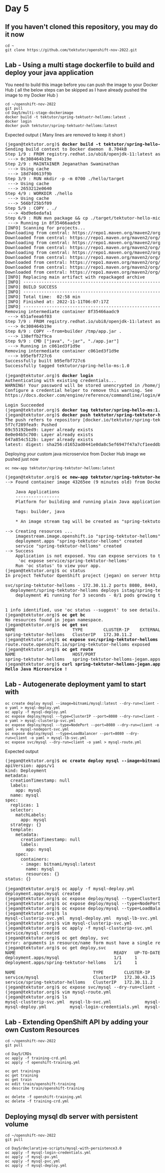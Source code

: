 # Day 5

## If you haven't cloned this repository, you may do it now
```
cd ~
git clone https://github.com/tektutor/openshift-nov-2022.git
```

## Lab - Using a multi stage dockerfile to build and deploy your java application

You need to build this image before you can push the image to your Docker Hub ( all the below steps can be skipped as I have already pushed the image to my Docker Hub )
```
cd ~/openshift-nov-2022
git pull
cd Day5/multi-stage-dockerimage
docker build -t tektutor/spring-tektuotr-helloms:latest .
docker login
docker push tektutor/spring-tektuotr-helloms:latest
```
Expected output ( Many lines are removed to keep it short )
<pre>
(jegan@tektutor.org)$ <b>docker build -t tektutor/spring-hello-ms:1.0 .</b>
Sending build context to Docker daemon  8.704kB
Step 1/9 : FROM registry.redhat.io/ubi8/openjdk-11:latest as builder
 ---> 0c308464b19e
Step 2/9 : MAINTAINER Jeganathan Swaminathan <jegan@tektutor.org>
 ---> Using cache
 ---> 18d740613f9b
Step 3/9 : RUN mkdir -p -m 0700 ./hello/target
 ---> Using cache
 ---> 2653212e0640
Step 4/9 : WORKDIR ./hello
 ---> Using cache
 ---> 566bf25b5f09
Step 5/9 : COPY . ./
 ---> 4bd9e6edafa1
Step 6/9 : RUN mvn package && cp ./target/tektutor-hello-microservice-1.0.jar /tmp/app.jar
 ---> Running in 8f35466aadc9
[INFO] Scanning for projects...
Downloading from central: https://repo1.maven.org/maven2/org/springframework/boot/spring-boot-starter-parent/2.4.2/spring-boot-starter-parent-2.4.2.pom
Downloaded from central: https://repo1.maven.org/maven2/org/springframework/boot/spring-boot-starter-parent/2.4.2/spring-boot-starter-parent-2.4.2.pom (8.6 kB at 6.0 kB/s)
Downloading from central: https://repo1.maven.org/maven2/org/springframework/boot/spring-boot-dependencies/2.4.2/spring-boot-dependencies-2.4.2.pom
Downloaded from central: https://repo1.maven.org/maven2/org/springframework/boot/spring-boot-dependencies/2.4.2/spring-boot-dependencies-2.4.2.pom (108 kB at 123 kB/s)
Downloading from central: https://repo1.maven.org/maven2/org/codehaus/plexus/plexus-classworlds/2.6.0/plexus-classworlds-2.6.0.jar
Downloaded from central: https://repo1.maven.org/maven2/org/codehaus/plexus/plexus-utils/3.2.1/plexus-utils-3.2.1.jar (262 kB at 130 kB/s)
Downloaded from central: https://repo1.maven.org/maven2/org/eclipse/sisu/org.eclipse.sisu.inject/0.3.4/org.eclipse.sisu.inject-0.3.4.jar (379 kB at 188 kB/s)
Downloaded from central: https://repo1.maven.org/maven2/org/eclipse/sisu/org.eclipse.sisu.plexus/0.3.4/org.eclipse.sisu.plexus-0.3.4.jar (205 kB at 101 kB/s)
Downloaded from central: https://repo1.maven.org/maven2/org/codehaus/plexus/plexus-classworlds/2.6.0/plexus-classworlds-2.6.0.jar (53 kB at 23 kB/s)
[INFO] Replacing main artifact with repackaged archive
[INFO] ------------------------------------------------------------------------
[INFO] BUILD SUCCESS
[INFO] ------------------------------------------------------------------------
[INFO] Total time:  02:58 min
[INFO] Finished at: 2022-11-11T06:07:17Z
[INFO] ------------------------------------------------------------------------
Removing intermediate container 8f35466aadc9
 ---> 651afeea6f03
Step 7/9 : FROM registry.redhat.io/ubi8/openjdk-11:latest as runner
 ---> 0c308464b19e
Step 8/9 : COPY --from=builder /tmp/app.jar .
 ---> 138effb2f9ca
Step 9/9 : CMD ["java", "-jar", "./app.jar"]
 ---> Running in c061ed3f1d9e
Removing intermediate container c061ed3f1d9e
 ---> b95efbf727c6
Successfully built b95efbf727c6
Successfully tagged tektutor/spring-hello-ms:1.0

(jegan@tektutor.org)$ <b>docker login</b>
Authenticating with existing credentials...
WARNING! Your password will be stored unencrypted in /home/jegan/.docker/config.json.
Configure a credential helper to remove this warning. See
https://docs.docker.com/engine/reference/commandline/login/#credentials-store

Login Succeeded
(jegan@tektutor.org)$ <b>docker tag tektutor/spring-hello-ms:1.0 tektutor/spring-tektutor-helloms:latest</b>
(jegan@tektutor.org)$ <b>docker push tektutor/spring-tektutor-helloms:latest</b>
The push refers to repository [docker.io/tektutor/spring-tektutor-helloms]
5f7cf289fea9: Pushed 
69c55192bed9: Layer already exists 
8e0e04b5c700: Layer already exists 
647a854c512b: Layer already exists 
latest: digest: sha256:d1652ad0441e0da8c5ef6947f47a7cf1eeddb55d67770e5d04d143cfee3a63fb size: 1162
</pre>

Deploying your custom java microservice from Docker Hub image we pushed just now
```
oc new-app tektutor/spring-tektutor-helloms:latest
```

<pre>
(jegan@tektutor.org)$ <b>oc new-app tektutor/spring-tektutor-helloms:latest</b>
--> Found container image 43265ee (9 minutes old) from Docker Hub for "tektutor/spring-tektutor-helloms:latest"

    Java Applications 
    ----------------- 
    Platform for building and running plain Java applications (fat-jar and flat classpath)

    Tags: builder, java

    * An image stream tag will be created as "spring-tektutor-helloms:latest" that will track this image

--> Creating resources ...
    imagestream.image.openshift.io "spring-tektutor-helloms" created
    deployment.apps "spring-tektutor-helloms" created
    service "spring-tektutor-helloms" created
--> Success
    Application is not exposed. You can expose services to the outside world by executing one or more of the commands below:
     'oc expose service/spring-tektutor-helloms' 
    Run 'oc status' to view your app.
(jegan@tektutor.org)$ oc status
In project TekTutor OpenShift project (jegan) on server https://api.ocp.tektutor.org:6443

svc/spring-tektutor-helloms - 172.30.11.2 ports 8080, 8443, 8778
  deployment/spring-tektutor-helloms deploys istag/spring-tektutor-helloms:latest 
    deployment #1 running for 3 seconds - 0/1 pods growing to 1


1 info identified, use 'oc status --suggest' to see details.
(jegan@tektutor.org)$ <b>oc get bc</b>
No resources found in jegan namespace.
(jegan@tektutor.org)$ <b>oc get svc</b>
NAME                      TYPE        CLUSTER-IP    EXTERNAL-IP   PORT(S)                      AGE
spring-tektutor-helloms   ClusterIP   172.30.11.2   <none>        8080/TCP,8443/TCP,8778/TCP   53s
(jegan@tektutor.org)$ <b>oc expose svc/spring-tektutor-helloms</b>
route.route.openshift.io/spring-tektutor-helloms exposed
(jegan@tektutor.org)$ <b>oc get route</b>
NAME                      HOST/PORT                                             PATH   SERVICES                  PORT       TERMINATION   WILDCARD
spring-tektutor-helloms   spring-tektutor-helloms-jegan.apps.ocp.tektutor.org          spring-tektutor-helloms   8080-tcp                 None
(jegan@tektutor.org)$ <b>curl spring-tektutor-helloms-jegan.apps.ocp.tektutor.org</b>
<b>Hello Java Microsrvice !</b>
</pre>

## Lab - Autogenerate deployment yaml to start with
```
oc create deploy mysql --image=bitnami/mysql:latest --dry-run=client -o yaml > mysql-deploy.yml
oc apply -f mysql-deploy.yml
oc expose deploy/mysql --type=ClusterIP --port=8080 --dry-run=client -o yaml > mysql-clusterip-svc.yml
oc expose deploy/mysql --type=NodePort --port=8080 --dry-run=client -o yaml > mysql-nodeport-svc.yml
oc expose deploy/mysql --type=LoadBalancer --port=8080 --dry-run=client -o yaml > mysql-lb-svc.yml
oc expose svc/mysql --dry-run=client -o yaml > mysql-route.yml
```

Expected output
<pre>
(jegan@tektutor.org)$ <b>oc create deploy mysql --image=bitnami/mysql:latest --dry-run=client -o yaml</b>
apiVersion: apps/v1
kind: Deployment
metadata:
  creationTimestamp: null
  labels:
    app: mysql
  name: mysql
spec:
  replicas: 1
  selector:
    matchLabels:
      app: mysql
  strategy: {}
  template:
    metadata:
      creationTimestamp: null
      labels:
        app: mysql
    spec:
      containers:
      - image: bitnami/mysql:latest
        name: mysql
        resources: {}
status: {}

(jegan@tektutor.org)$ oc apply -f mysql-deploy.yml 
deployment.apps/mysql created
(jegan@tektutor.org)$ oc expose deploy/mysql --type=ClusterIP --port=8080 --dry-run=client -o yaml > mysql-clusterip-svc.yml
(jegan@tektutor.org)$ oc expose deploy/mysql --type=NodePort --port=8080 --dry-run=client -o yaml > mysql-nodeport-svc.yml 
(jegan@tektutor.org)$ oc expose deploy/mysql --type=LoadBalancer --port=8080 --dry-run=client -o yaml > mysql-lb-svc.yml
(jegan@tektutor.org)$ ls
mysql-clusterip-svc.yml  mysql-deploy.yml  mysql-lb-svc.yml  mysql-login-credentials.yml  mysql-nodeport-svc.yml
(jegan@tektutor.org)$ vim mysql-clusterip-svc.yml 
(jegan@tektutor.org)$ oc apply -f mysql-clusterip-svc.yml 
service/mysql created
(jegan@tektutor.org)$ oc get deploy, svc
error: arguments in resource/name form must have a single resource and name
(jegan@tektutor.org)$ oc get deploy,svc
NAME                                      READY   UP-TO-DATE   AVAILABLE   AGE
deployment.apps/mysql                     1/1     1            1           93s
deployment.apps/spring-tektutor-helloms   1/1     1            1           56m

NAME                              TYPE        CLUSTER-IP     EXTERNAL-IP   PORT(S)                      AGE
service/mysql                     ClusterIP   172.30.43.15   <none>        8080/TCP                     9s
service/spring-tektutor-helloms   ClusterIP   172.30.11.2    <none>        8080/TCP,8443/TCP,8778/TCP   56m
(jegan@tektutor.org)$ oc expose svc/mysql --dry-run=client -o yaml > mysql-route.yml
(jegan@tektutor.org)$ vim mysql-route.yml 
(jegan@tektutor.org)$ ls
mysql-clusterip-svc.yml  mysql-lb-svc.yml             mysql-nodeport-svc.yml
mysql-deploy.yml         mysql-login-credentials.yml  mysql-route.yml
</pre>

## Lab - Extending OpenShift API by adding your own Custom Resources
```
cd ~/openshift-nov-2022
git pull

cd Day5/CRDs
oc apply -f training-crd.yml
oc apply -f openshift-training.yml

oc get trainings
oc get training
oc get train
oc edit train/openshift-training
oc describe train/openshift-training

oc delete -f openshift-training.yml
oc delete -f training-crd.yml
```

## Deploying mysql db server with persistent volume
```
cd ~/openshift-nov-2022
git pull

cd Day5/declarative-scripts/mysql-with-persistence3.0
oc apply -f mysql-login-credentials.yml
oc apply -f mysql-pv.yml
oc apply -f mysql-pvc.yml
oc apply -f mysql-deploy.yml
```
